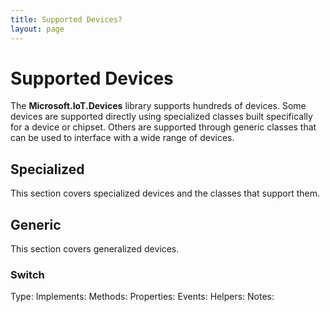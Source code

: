 ```yaml
---
title: Supported Devices?
layout: page
---
```


# Supported Devices #
The **Microsoft.IoT.Devices** library supports hundreds of devices. Some devices are supported directly using specialized classes built specifically for a device or chipset. Others are supported through generic classes that can be used to interface with a wide range of devices.

## Specialized ##
This section covers specialized devices and the classes that support them.




## Generic ##
This section covers generalized devices.


### Switch ###

Type:
Implements:
Methods:
Properties:
Events:
Helpers:
Notes:
